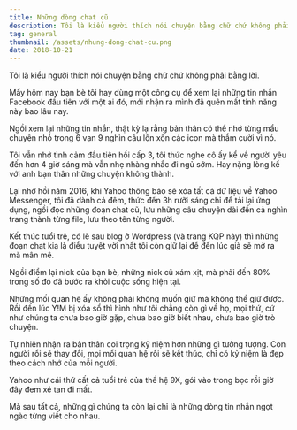 ```yaml
---
title: Những dòng chat cũ
description: Tôi là kiểu người thích nói chuyện bằng chữ chứ không phải bằng lời.
tag: general
thumbnail: /assets/nhung-dong-chat-cu.png
date: 2018-10-21
---
```

Tôi là kiểu người thích nói chuyện bằng chữ chứ không phải bằng lời.

Mấy hôm nay bạn bè tôi hay dùng một công cụ để xem lại những tin nhắn Facebook đầu tiên với một ai đó, mới nhận ra mình đã quên mất tính năng này bao lâu nay.

Ngồi xem lại những tin nhắn, thật kỳ lạ rằng bản thân có thể nhớ từng mẩu chuyện nhỏ trong 6 vạn 9 nghìn câu lộn xộn các icon mà thầm cười vì nó.

Tôi vẫn nhớ tình cảm đầu tiên hồi cấp 3, tôi thức nghe cô ấy kể về người yêu đến hơn 4 giờ sáng mà vẫn nhẹ nhàng nhắc đi ngủ sớm. Hay nặng lòng kể với anh bạn thân những chuyện không thành.

Lại nhớ hồi năm 2016, khi Yahoo thông báo sẽ xóa tất cả dữ liệu về Yahoo Messenger, tôi đã dành cả đêm, thức đến 3h rưỡi sáng chỉ để tải lại ứng dụng, ngồi đọc những đoạn chat cũ, lưu những câu chuyện dài đến cả nghìn trang thành từng file, lưu theo tên từng người.

Kết thúc tuổi trẻ, có lẽ sau blog ở Wordpress (và trang KQP này) thì những đoạn chat kia là điều tuyệt vời nhất tôi còn giữ lại để đến lúc già sẽ mở ra mà mân mê.

Ngồi điểm lại nick của bạn bè, những nick cũ xám xịt, mà phải đến 80% trong số đó đã bước ra khỏi cuộc sống hiện tại.

Những mối quan hệ ấy không phải không muốn giữ mà không thể giữ được. Rồi đến lúc Y!M bị xóa sổ thì hình như tôi chẳng còn gì về họ, mọi thứ, cứ như chúng ta chưa bao giờ gặp, chưa bao giờ biết nhau, chưa bao giờ trò chuyện.

Tự nhiên nhận ra bản thân coi trọng kỷ niệm hơn những gì tưởng tượng. Con người rồi sẽ thay đổi, mọi mối quan hệ rồi sẽ kết thúc, chỉ có kỷ niệm là đẹp theo cách nhớ của mỗi người.

Yahoo như cái thứ cất cả tuổi trẻ của thế hệ 9X, gói vào trong bọc rồi giờ đây đem xé tan đi mất.

Mà sau tất cả, những gì chúng ta còn lại chỉ là những dòng tin nhắn ngọt ngào từng viết cho nhau.
